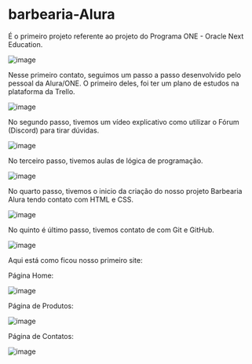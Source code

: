 # barbearia-Alura
É o primeiro projeto referente ao projeto do Programa ONE - Oracle Next Education.



![image](https://user-images.githubusercontent.com/42788520/229412888-c6a2cec4-e5ee-4867-ac33-7f6863d8747c.png)



Nesse primeiro contato, seguimos um passo a passo desenvolvido pelo pessoal da Alura/ONE. O primeiro deles, foi ter um plano de estudos na plataforma da Trello.

![image](https://user-images.githubusercontent.com/42788520/229413962-fd11b424-01c8-4a49-bc00-2d5da18bcf1a.png)

No segundo passo, tivemos um vídeo explicativo como utilizar o Fórum (Discord) para tirar dúvidas.

![image](https://user-images.githubusercontent.com/42788520/229414589-cf330ead-2e53-4252-8d8d-156ad51aba23.png)

No terceiro passo, tivemos aulas de lógica de programação.

![image](https://user-images.githubusercontent.com/42788520/229414812-0119c5f6-dc4b-46cd-970a-93ceec7599c9.png)

No quarto passo, tivemos o inicio da criação do nosso projeto Barbearia Alura tendo contato com HTML e CSS.

![image](https://user-images.githubusercontent.com/42788520/229415061-dbc1c8e0-ffb3-4307-8a18-5be83b512d1c.png)

No quinto é último passo, tivemos contato de com Git e GitHub.

![image](https://user-images.githubusercontent.com/42788520/229415275-940afda7-2a00-4e60-ae61-b5274a6a0a84.png)

Aqui está como ficou nosso primeiro site:

Página Home:

![image](https://user-images.githubusercontent.com/42788520/229415797-ba65893d-d8d3-4ac6-8d78-03f4acfe4e9f.png)

Página de Produtos:

![image](https://user-images.githubusercontent.com/42788520/229415594-6704f9dc-cd80-48a7-b00a-7ce09a1d013e.png)

Página de Contatos:

![image](https://user-images.githubusercontent.com/42788520/229415996-a7e7f7d7-c626-495f-b4ca-99e95016ac0a.png)
